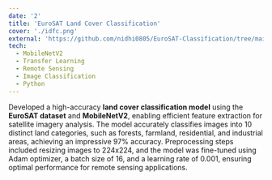 ```yaml
---
date: '2'
title: 'EuroSAT Land Cover Classification'
cover: './idfc.png'
external: 'https://github.com/nidhi0805/EuroSAT-Classification/tree/main'
tech:
  - MobileNetV2
  - Transfer Learning
  - Remote Sensing
  - Image Classification
  - Python
---
```


Developed a high-accuracy **land cover classification model** using the **EuroSAT dataset** and **MobileNetV2**, enabling efficient feature extraction for satellite imagery analysis. The model accurately classifies images into 10 distinct land categories, such as forests, farmland, residential, and industrial areas, achieving an impressive 97% accuracy. Preprocessing steps included resizing images to 224x224, and the model was fine-tuned using Adam optimizer, a batch size of 16, and a learning rate of 0.001, ensuring optimal performance for remote sensing applications.